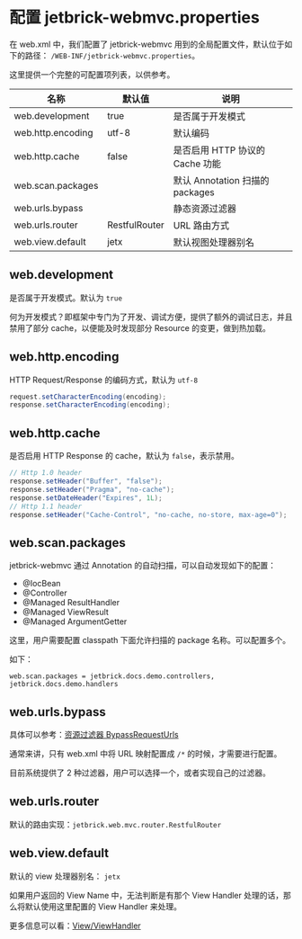 配置 jetbrick-webmvc.properties
========================================

在 web.xml 中，我们配置了 jetbrick-webmvc 用到的全局配置文件，默认位于如下的路径： `/WEB-INF/jetbrick-webmvc.properties`。

这里提供一个完整的可配置项列表，以供参考。


名称                    | 默认值        | 说明
------------------------|---------------|---------------------------------
web.development         | true          | 是否属于开发模式
web.http.encoding       | utf-8         | 默认编码
web.http.cache          | false         | 是否启用 HTTP 协议的 Cache 功能
web.scan.packages       |               | 默认 Annotation 扫描的 packages
web.urls.bypass         |               | 静态资源过滤器
web.urls.router         | RestfulRouter | URL 路由方式
web.view.default        | jetx          | 默认视图处理器别名


web.development
---------------------------

是否属于开发模式。默认为 `true`

何为开发模式？即框架中专门为了开发、调试方便，提供了额外的调试日志，并且禁用了部分 cache，以便能及时发现部分 Resource 的变更，做到热加载。

web.http.encoding
---------------------------

HTTP Request/Response 的编码方式，默认为 `utf-8`

```java
request.setCharacterEncoding(encoding);
response.setCharacterEncoding(encoding);
```

web.http.cache
---------------------------

是否启用 HTTP Response 的 cache，默认为 `false`，表示禁用。

```java
// Http 1.0 header
response.setHeader("Buffer", "false");
response.setHeader("Pragma", "no-cache");
response.setDateHeader("Expires", 1L);
// Http 1.1 header
response.setHeader("Cache-Control", "no-cache, no-store, max-age=0");
```

web.scan.packages
---------------------------

jetbrick-webmvc 通过 Annotation 的自动扫描，可以自动发现如下的配置：

* @IocBean
* @Controller
* @Managed ResultHandler
* @Managed ViewResult
* @Managed ArgumentGetter

这里，用户需要配置 classpath 下面允许扫描的 package 名称。可以配置多个。

如下：

```
web.scan.packages = jetbrick.docs.demo.controllers, jetbrick.docs.demo.handlers
```

web.urls.bypass
---------------------------

具体可以参考：[资源过滤器 BypassRequestUrls](bypass-urls.html)

通常来讲，只有 web.xml 中将 URL 映射配置成 `/*` 的时候，才需要进行配置。

目前系统提供了 2 种过滤器，用户可以选择一个，或者实现自己的过滤器。

web.urls.router
---------------------------

默认的路由实现：`jetbrick.web.mvc.router.RestfulRouter`

web.view.default
---------------------------

默认的 view 处理器别名： `jetx`

如果用户返回的 View Name 中，无法判断是有那个 View Handler 处理的话，那么将默认使用这里配置的 View Handler 来处理。

更多信息可以看：[View/ViewHandler](view.html)





